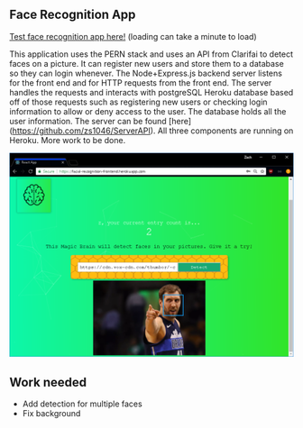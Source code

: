 ## Face Recognition App

[Test face recognition app here!](https://facial-recognition-frontend.herokuapp.com/)
(loading can take a minute to load)

This application uses the PERN stack and uses an API from Clarifai to detect faces on a picture. It can register new users and store them to a database so they can login whenever. The Node+Express.js backend server listens for the front end and for HTTP requests from the front end. The server handles the requests and interacts with postgreSQL Heroku database based off of those requests such as registering new users or checking login information to allow or deny access to the user. The database holds all the user information. The server can be found [here] (https://github.com/zs1046/ServerAPI). All three components are running on Heroku. More work to be done.

![FaceApp](FaceApp.png)

## Work needed
- Add detection for multiple faces
- Fix background

